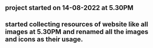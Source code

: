 ## project started on 14-08-2022 at 5.30PM

## started collecting resources of website like all images at 5.30PM and renamed all the images and icons as their usage.
